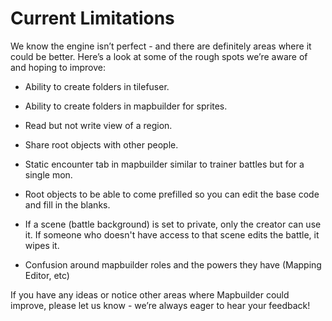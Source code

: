 # Current Limitations
We know the engine isn’t perfect - and there are definitely areas where it could be better. Here’s a look at some of the rough spots we’re aware of and hoping to improve:

- Ability to create folders in tilefuser.

- Ability to create folders in mapbuilder for sprites.

- Read but not write view of a region.

- Share root objects with other people.

- Static encounter tab in mapbuilder similar to trainer battles but for a single mon.

- Root objects to be able to come prefilled so you can edit the base code and fill in the blanks.

- If a scene (battle background) is set to private, only the creator can use it. If someone who doesn't have access to that scene edits the battle, it wipes it.

- Confusion around mapbuilder roles and the powers they have (Mapping Editor, etc)

If you have any ideas or notice other areas where Mapbuilder could improve, please let us know - we’re always eager to hear your feedback!

